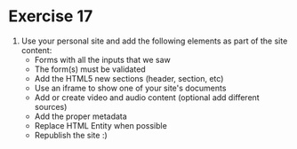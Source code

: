 # Exercise 17

1. Use your personal site and add the following elements as part of the site content:
   - Forms with all the inputs that we saw
   - The form(s) must be validated
   - Add the HTML5 new sections (header, section, etc)
   - Use an iframe to show one of your site's documents
   - Add or create video and audio content (optional add different sources)
   - Add the proper metadata
   - Replace HTML Entity when possible
   - Republish the site :)
